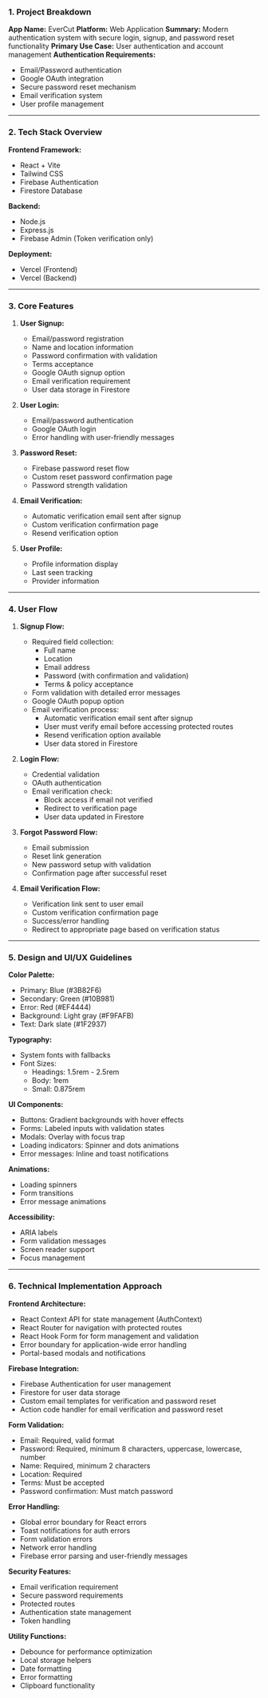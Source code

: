 ### 1. Project Breakdown
**App Name:** EverCut
**Platform:** Web Application
**Summary:** Modern authentication system with secure login, signup, and password reset functionality
**Primary Use Case:** User authentication and account management
**Authentication Requirements:**
- Email/Password authentication
- Google OAuth integration
- Secure password reset mechanism
- Email verification system
- User profile management

---

### 2. Tech Stack Overview
**Frontend Framework:**
- React + Vite
- Tailwind CSS
- Firebase Authentication
- Firestore Database

**Backend:**
- Node.js
- Express.js
- Firebase Admin (Token verification only)

**Deployment:**
- Vercel (Frontend)
- Vercel (Backend)

---

### 3. Core Features
1. **User Signup:**
   - Email/password registration
   - Name and location information
   - Password confirmation with validation
   - Terms acceptance
   - Google OAuth signup option
   - Email verification requirement
   - User data storage in Firestore

2. **User Login:**
   - Email/password authentication
   - Google OAuth login
   - Error handling with user-friendly messages

3. **Password Reset:**
   - Firebase password reset flow
   - Custom reset password confirmation page
   - Password strength validation

4. **Email Verification:**
   - Automatic verification email sent after signup
   - Custom verification confirmation page
   - Resend verification option

5. **User Profile:**
   - Profile information display
   - Last seen tracking
   - Provider information

---

### 4. User Flow
1. **Signup Flow:**
   - Required field collection:
     * Full name
     * Location
     * Email address
     * Password (with confirmation and validation)
     * Terms & policy acceptance
   - Form validation with detailed error messages
   - Google OAuth popup option
   - Email verification process:
     * Automatic verification email sent after signup
     * User must verify email before accessing protected routes
     * Resend verification option available
     * User data stored in Firestore

2. **Login Flow:**
   - Credential validation
   - OAuth authentication
   - Email verification check:
     * Block access if email not verified
     * Redirect to verification page
     * User data updated in Firestore

3. **Forgot Password Flow:**
   - Email submission
   - Reset link generation
   - New password setup with validation
   - Confirmation page after successful reset

4. **Email Verification Flow:**
   - Verification link sent to user email
   - Custom verification confirmation page
   - Success/error handling
   - Redirect to appropriate page based on verification status

---

### 5. Design and UI/UX Guidelines
**Color Palette:**
- Primary: Blue (#3B82F6)
- Secondary: Green (#10B981)
- Error: Red (#EF4444)
- Background: Light gray (#F9FAFB)
- Text: Dark slate (#1F2937)

**Typography:**
- System fonts with fallbacks
- Font Sizes: 
  - Headings: 1.5rem - 2.5rem
  - Body: 1rem
  - Small: 0.875rem

**UI Components:**
- Buttons: Gradient backgrounds with hover effects
- Forms: Labeled inputs with validation states
- Modals: Overlay with focus trap
- Loading indicators: Spinner and dots animations
- Error messages: Inline and toast notifications

**Animations:**
- Loading spinners
- Form transitions
- Error message animations

**Accessibility:**
- ARIA labels
- Form validation messages
- Screen reader support
- Focus management

---

### 6. Technical Implementation Approach
**Frontend Architecture:**
- React Context API for state management (AuthContext)
- React Router for navigation with protected routes
- React Hook Form for form management and validation
- Error boundary for application-wide error handling
- Portal-based modals and notifications

**Firebase Integration:**
- Firebase Authentication for user management
- Firestore for user data storage
- Custom email templates for verification and password reset
- Action code handler for email verification and password reset

**Form Validation:**
- Email: Required, valid format
- Password: Required, minimum 8 characters, uppercase, lowercase, number
- Name: Required, minimum 2 characters
- Location: Required
- Terms: Must be accepted
- Password confirmation: Must match password

**Error Handling:**
- Global error boundary for React errors
- Toast notifications for auth errors
- Form validation errors
- Network error handling
- Firebase error parsing and user-friendly messages

**Security Features:**
- Email verification requirement
- Secure password requirements
- Protected routes
- Authentication state management
- Token handling

**Utility Functions:**
- Debounce for performance optimization
- Local storage helpers
- Date formatting
- Error formatting
- Clipboard functionality
